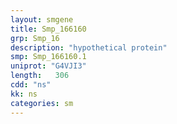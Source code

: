 ```yaml
---
layout: smgene
title: Smp_166160
grp: Smp_16
description: "hypothetical protein"
smp: Smp_166160.1
uniprot: "G4VJI3"
length:   306
cdd: "ns"
kk: ns
categories: sm
---
```

